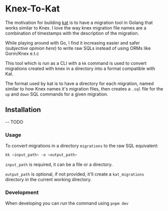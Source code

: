 # Knex-To-Kat

The motivation for building [kat](https://github.com/BolajiOlajide/kat) is to have a migration tool in Golang that works similar to Knex. I love the way knex migration file names are a combination of timestamps with the description of the migration.

While playing around with Go, I find it increasing easier and safer (*subjective opinion here*) to write raw SQLs instead of using ORMs like Gorm/Knex e.t.c

This tool which is run as a CLI with a `kk` command is used to convert migrations created with knex in a directory into a format compatible with Kat.

The format used by kat is to have a directory for each migration, named similar to how Knex names it's migration files, then creates a `.sql` file for the `up` and `down` SQL commands for a given migration.

## Installation

-- TODO

### Usage

To convert migrations in a directory `migrations` to the raw SQL equivalent:

```sh
kk <input_path> -o <output_path>
```

`input_path` is required, it can be a file or a directory. 

`output_path` is optional, if not provided, it'll create a `kat_migrations` directory in the current working directory.

### Development

When developing you can run the command using `pnpm dev`
